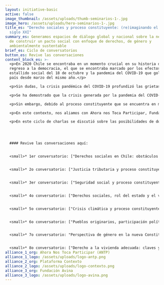 ```yaml
---
layout: initiative-basic
active: false
image_thumbnail: /assets/uploads/thumb-seminarios-1-.jpg
image_hero: /assets/uploads/hero-seminarios-1-.jpg
title_es: "Derecho sociales y proceso constituyente: (re)imaginando el Chile del
  siglo XXI"
summary_es: Generamos espacios de diálogo global y nacional sobre la necesidad
  de construir un pacto social con enfoque de derechos, de género y
  ambientalmente sustentable
brief_es: Ciclo de conversatorios
button_es: Revive las conversaciones
content_block_es: >-
  <p>En 2020 Chile se encontraba en un momento crucial en su historia desde el
  regreso a la democracia, el que se encontraba marcado por los efectos del
  estallido social del 18 de octubre y la pandemia del COVID-19 que golpeaba al
  país desde marzo del mismo año.</p>

  <p>Sin dudas, la crisis pandémica del COVID-19 profundizó las grietas sociales que estallaron en octubre, afectó especialmente a los grupos más desventajados, tales como las personas migrantes, trabajadores/as informales, las mujeres que en muchos casos reciben el impacto acumulado del incremento de violencia doméstica, pérdida de ingresos y carga desproporcionada de tareas domésticas y de cuidados, las personas sin techo y aquellas que viven en hacinamiento y no pueden guardar la debida distancia social.</p>

  <p>Se ha demostrado que la crisis generada por la pandemia del COVID-19 ha tenido efectos profundos y estructurales en la economía y en el tejido social del país, la que probablemente se sumará a otras profundas crisis sociales, sanitarias y medioambientales que se avecinan para las próximas décadas a nivel global.</p>

  <p>Sin embargo, debido al proceso constituyente que se encuentra en marcha, Chile se encuentra en un momento único de debate y construcción de un nuevo pacto social que permita afrontar los desafíos del futuro con mayor cohesión social, fortalecimiento de la democracia, legitimidad de sus instituciones políticas y mayor protección de derechos para toda la ciudadanía.</p>

  <p>En este contexto, nos aliamos con Ahora nos Toca Participar, Fundación Avina y Plataforma Contexto para desarrollar el ciclo de conversatorios <em>“Derechos sociales y proceso constituyente: (re) imaginando el Chile del siglo XXI”</em>, cuyo objetivo principal fue <em>generar espacios de diálogo y debate con una participación inclusiva desde diferentes sectores de la sociedad para reflexionar sobre el pacto social que se sueña para las próximas décadas</em> en conjunto con diferentes organizaciones de la sociedad civil a nivel nacional e internacional.</p>

  <p>En este ciclo de charlas se discutió sobre las posibilidades de dotar de contenido a un nuevo pacto social en el contexto del COVID-19 tratando una gran diversidad de temas claves para el futuro del país, tales como el derecho a la seguridad social, el derecho a la vivienda, el derecho a la salud, el medio ambiente, el enfoque de género y los pueblos indígenas.</p>




  #### Revive las conversaciones aquí:


  <small>* 1er conversatorio: ["Derechos sociales en Chile: obstáculos y oportunidades constitucionales"](https://www.distritoglobal.org/publicaciones/derecho-sociales-y-proceso-constituyente-re-imaginando-el-chile-del-siglo-xxi.html)</small>


  <small>* 2o conversatorio: ["Justicia tributaria y proceso constituyente: Hacia la construcción de un nuevo pacto fiscal"](https://www.distritoglobal.org/publicaciones/derecho-sociales-y-proceso-constituyente-re-imaginando-el-chile-del-siglo-xxi-1.html)</small>


  <small>* 3er conversatorio: ["Seguridad social y proceso constituyente: hacia un pacto social inclusivo"](https://www.distritoglobal.org/publicaciones/conversatorio-protecci%C3%B3n-social-y-proceso-constituyente-%E2%80%AFdesaf%C3%ADos-presentes-y-futuros-para-la-inclusi%C3%B3n-social-en-chile.html)</small>


  <small>* 4o conversatorio: ["Derechos sociales, rol del estado y el valor de lo publico"](https://www.distritoglobal.org/publicaciones/conversatorio-servicios-p%C3%BAblicos-rol-del-estado-y-constituci%C3%B3n-perspectivas-desde-el-derecho-a-la-educaci%C3%B3n-y-el-derecho-a-la-salud.html)</small>


  <small>* 5o conversatorio: ["Crisis climática y proceso constituyente: Hacia un pacto social sustentable"](https://www.distritoglobal.org/publicaciones/conversatorio-derecho-al-medioambiente-participaci%C3%B3n-ciudadana-y-proceso-constituyente.html)</small>


  <small>* 6o conversatorio: ["Pueblos originarios, participación política y oportunidades constitucionales"](https://www.distritoglobal.org/publicaciones/6o-conversatorio-pueblos-originarios-participaci%C3%B3n-pol%C3%ADtica-y-oportunidades-constitucionales.html)</small>


  <small>* 7o conversatorio: "Perspectiva de género en la nueva Constitución: obstáculos y desafíos para el proceso constitucional"</small>


  <small>* 8o conversatorio: ["Derecho a la vivienda adecuada: claves y desafíos para el proceso constituyente"](https://www.distritoglobal.org/publicaciones/conversatorio-derecho-a-la-vivienda-adecuada-ciudad-y-constituci%C3%B3n-hacia-la-construcci%C3%B3n-de-una-sociedad-m%C3%A1s-justa-e-integrada.html)</small>
alliance_1_org: Ahora Nos Toca Participar (ANTP)
alliance_1_logo: /assets/uploads/logo-antp.png
alliance_2_org: Plataforma Contexto
alliance_2_logo: /assets/uploads/logo-contexto.png
alliance_3_org: Fundación Avina
alliance_3_logo: /assets/uploads/logo-avina.png
---
```


